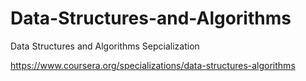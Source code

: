 # Data-Structures-and-Algorithms

Data Structures and Algorithms Sepcialization

https://www.coursera.org/specializations/data-structures-algorithms
